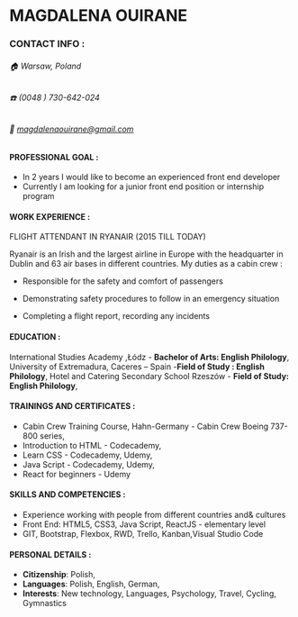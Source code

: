  # MAGDALENA OUIRANE 
 
 ### CONTACT INFO :
 
 
###### :house:   Warsaw, Poland 
###### :phone:  (0048 ) 730-642-024  
###### :e-mail:  magdalenaouirane@gmail.com   


#### PROFESSIONAL GOAL :
- In 2 years I would like to become an experienced front end developer
- Currently I am looking for a junior front end position or internship program

#### WORK EXPERIENCE :

FLIGHT ATTENDANT IN RYANAIR (2015 TILL TODAY)

Ryanair  is an  Irish  and the  largest  airline in Europe with  the  headquarter in Dublin and  63 air  bases in different countries.
My duties as a cabin crew :
- Responsible for the safety and comfort of  passengers

- Demonstrating  safety procedures to follow in an emergency situation 

- Completing  a flight report, recording  any incidents

#### EDUCATION :

 International  Studies Academy ,Łódz - **Bachelor of Arts: English Philology**,
 University of Extremadura, Caceres – Spain -**Field of Study : English Philology**,
 Hotel and Catering Secondary School Rzeszów - **Field of Study: English Philology**,

#### TRAININGS AND CERTIFICATES :

- Cabin Crew Training Course, Hahn-Germany  -  Cabin Crew Boeing 737- 800 series,
- Introduction to HTML -  Codecademy,
- Learn CSS - Codecademy, Udemy,
- Java Script - Codecademy, Udemy,
- React for beginners - Udemy

#### SKILLS  AND COMPETENCIES :

- Experience working with people from different countries and& cultures
- Front End: HTML5, CSS3, Java Script, ReactJS - elementary level
- GIT, Bootstrap, Flexbox, RWD, Trello, Kanban,Visual  Studio Code 

#### PERSONAL DETAILS :

- **Citizenship**: Polish,
- **Languages**: Polish, English, German,
- **Interests**: New technology, Languages, Psychology,  Travel, Cycling, Gymnastics










